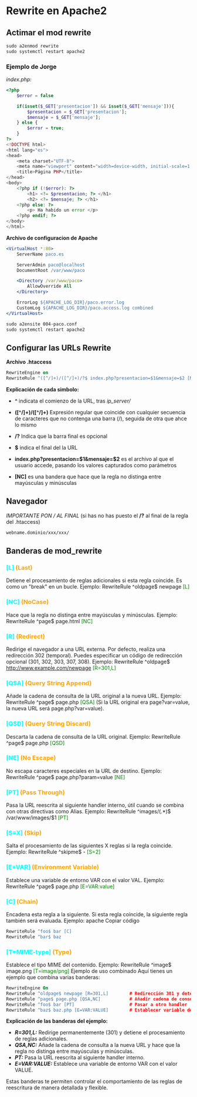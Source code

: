 # Rewrite en Apache2

## Actimar el mod rewrite

```apache
sudo a2enmod rewrite
sudo systemctl restart apache2
```

### Ejemplo de Jorge

*index.php:*

```php
<?php
    $error = false

    if(isset($_GET['presentacion']) && isset($_GET['mensaje'])){
        $presentacion = $_GET['presentacion'];
        $mensaje = $_GET['mensaje'];
    } else {
        $error = true;
    }   
?>
<!DOCTYPE html>
<html lang="es">
<head>
    <meta charset="UTF-8">
    <meta name="viewport" content="width=device-width, initial-scale=1.0">
    <title>Página PHP</title>
</head>
<body>
    <?php if (!$error): ?>
        <h1> <?= $presentacion; ?> </h1>
        <h2> <?= $mensaje; ?> </h1>
    <?php else: ?>
        <p> Ha habido un error </p>
    <?php endif; ?>
</body>
</html>
```

**Archivo de configuracion de Apache**

```apache
<VirtualHost *:80>
    ServerName paco.es

    ServerAdmin paco@localhost
    DocumentRoot /var/www/paco

    <Directory /var/www/paco>
        AllowOverride All
    </Directory>  

    ErrorLog ${APACHE_LOG_DIR}/paco.error.log
    CustomLog ${APACHE_LOG_DIR}/paco.access.log combined
</VirtualHost>
```

```apache
sudo a2ensite 004-paco.conf
sudo systemctl restart apache2
```

## Configurar las URLs Rewrite

**Archivo .htaccess**

```apache
RewriteEngine on
RewriteRule ^([^/]+)/([^/]+)/?$ index.php?presentacion=$1&mensaje=$2 [NC]
```

**Explicación de cada simbolo:**

- **^** indicata el comienzo de la URL, tras *ip_server/*

- **([^/]+)/([^/]+)** Expresión regular que coincide con cualquier secuencia de caracteres que no contenga una barra (/), seguida de otra que ahce lo mismo

- **/?** Indica que la barra final es opcional

- **$** indica el final del la URL

- **index.php?presentacion=$1&mensaje=$2** es el archivo al que el usuario accede, pasando los valores capturados como parámetros

- **[NC]** es una bandera que hace que la regla no distinga entre mayúsculas y minúsculas

## Navegador

*IMPORTANTE PON / AL FINAL* (si has no has puesto el **/?** al final de la regla del .htaccess)

```apache
webname.dominio/xxx/xxx/
```

## Banderas de mod_rewrite

### <span style="color:cyan;">[L]</span> <span style="color:orange;">(Last)</span>

Detiene el procesamiento de reglas adicionales si esta regla coincide. Es como un "break" en un bucle.
Ejemplo: RewriteRule ^oldpage$ newpage <span style="color:green;">[L]</span>

### <span style="color:cyan;">[NC]</span> <span style="color:orange;">(NoCase)</span>

Hace que la regla no distinga entre mayúsculas y minúsculas.
Ejemplo: RewriteRule ^page$ page.html <span style="color:green;">[NC]</span>

### <span style="color:cyan;">[R]</span> <span style="color:orange;">(Redirect)</span>

Redirige el navegador a una URL externa. Por defecto, realiza una redirección 302 (temporal).
Puedes especificar un código de redirección opcional (301, 302, 303, 307, 308).
Ejemplo: RewriteRule ^oldpage$ <http://www.example.com/newpage> <span style="color:green;">[R=301,L]</span>

### <span style="color:cyan;">[QSA]</span> <span style="color:orange;">(Query String Append)</span>

Añade la cadena de consulta de la URL original a la nueva URL.
Ejemplo: RewriteRule ^page$ page.php <span style="color:green;">[QSA]</span> (Si la URL original era page?var=value, la nueva URL será page.php?var=value).

### <span style="color:cyan;">[QSD]</span> <span style="color:orange;">(Query String Discard)</span>

Descarta la cadena de consulta de la URL original.
Ejemplo: RewriteRule ^page$ page.php <span style="color:green;">[QSD]</span>

### <span style="color:cyan;">[NE]</span> <span style="color:orange;">(No Escape)</span>

No escapa caracteres especiales en la URL de destino.
Ejemplo: RewriteRule ^page$ page.php?param=value <span style="color:green">[NE]</span>

### <span style="color:cyan;">[PT]</span> <span style="color:orange;">(Pass Through)</span>

Pasa la URL reescrita al siguiente handler interno, útil cuando se combina con otras directivas como Alias.
Ejemplo: RewriteRule ^images/(.*)$ /var/www/images/$1 <span style="color:green">[PT]</span>

### <span style="color:cyan;">[S=X]</span> <span style="color:orange;">(Skip)</span>

Salta el procesamiento de las siguientes X reglas si la regla coincide.
Ejemplo: RewriteRule ^skipme$ - <span style="color:green;">[S=2]</span>

### <span style="color:cyan;">[E=VAR]</span> <span style="color:orange;">(Environment Variable)</span>

Establece una variable de entorno VAR con el valor VAL.
Ejemplo: RewriteRule ^page$ page.php <span style="color:green;">[E=VAR:value]</span>

### <span style="color:cyan;">[C]</span> <span style="color:orange;">(Chain)</span>

Encadena esta regla a la siguiente. Si esta regla coincide, la siguiente regla también será evaluada.
Ejemplo:
apache
Copiar código

```apache
RewriteRule ^foo$ bar [C]
RewriteRule ^bar$ baz
```

### <span style="color:cyan;">[T=MIME-type]</span> <span style="color:orange;">(Type)</span>

Establece el tipo MIME del contenido.
Ejemplo: RewriteRule ^image$ image.png <span style="color:green;">[T=image/png]</span>
Ejemplo de uso combinado
Aquí tienes un ejemplo que combina varias banderas:

```apache
RewriteEngine On
RewriteRule ^oldpage$ newpage [R=301,L]        # Redirección 301 y detener procesamiento
RewriteRule ^page$ page.php [QSA,NC]           # Añadir cadena de consulta y no distinguir mayúsculas
RewriteRule ^foo$ bar [PT]                     # Pasar a otro handler
RewriteRule ^baz$ baz.php [E=VAR:VALUE]        # Establecer variable de entorno
```

**Explicación de las banderas del ejemplo:**

- ***R=301,L:*** Redirige permanentemente (301) y detiene el procesamiento de reglas adicionales.
- ***QSA,NC:*** Añade la cadena de consulta a la nueva URL y hace que la regla no distinga entre mayúsculas y minúsculas.
- ***PT:*** Pasa la URL reescrita al siguiente handler interno.
- ***E=VAR:VALUE:*** Establece una variable de entorno VAR con el valor VALUE.

Estas banderas te permiten controlar el comportamiento de las reglas de reescritura de manera detallada y flexible.
